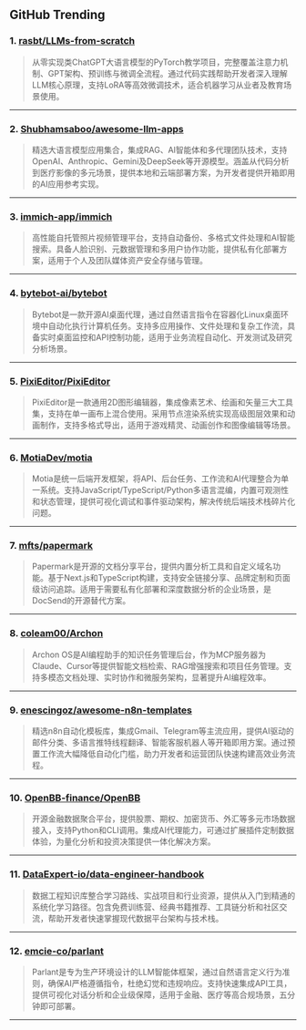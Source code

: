 ## GitHub Trending


### 1. [rasbt/LLMs-from-scratch](https://github.com/rasbt/LLMs-from-scratch)
> 从零实现类ChatGPT大语言模型的PyTorch教学项目，完整覆盖注意力机制、GPT架构、预训练与微调全流程。通过代码实践帮助开发者深入理解LLM核心原理，支持LoRA等高效微调技术，适合机器学习从业者及教育场景使用。
---

### 2. [Shubhamsaboo/awesome-llm-apps](https://github.com/Shubhamsaboo/awesome-llm-apps)
> 精选大语言模型应用集合，集成RAG、AI智能体和多代理团队技术，支持OpenAI、Anthropic、Gemini及DeepSeek等开源模型。涵盖从代码分析到医疗影像的多元场景，提供本地和云端部署方案，为开发者提供开箱即用的AI应用参考实现。
---

### 3. [immich-app/immich](https://github.com/immich-app/immich)
> 高性能自托管照片视频管理平台，支持自动备份、多格式文件处理和AI智能搜索。具备人脸识别、元数据管理和多用户协作功能，提供私有化部署方案，适用于个人及团队媒体资产安全存储与管理。
---

### 4. [bytebot-ai/bytebot](https://github.com/bytebot-ai/bytebot)
> Bytebot是一款开源AI桌面代理，通过自然语言指令在容器化Linux桌面环境中自动化执行计算机任务。支持多应用操作、文件处理和复杂工作流，具备实时桌面监控和API控制功能，适用于业务流程自动化、开发测试及研究分析场景。
---

### 5. [PixiEditor/PixiEditor](https://github.com/PixiEditor/PixiEditor)
> PixiEditor是一款通用2D图形编辑器，集成像素艺术、绘画和矢量三大工具集，支持在单一画布上混合使用。采用节点渲染系统实现高级图层效果和动画制作，支持多格式导出，适用于游戏精灵、动画创作和图像编辑等场景。
---

### 6. [MotiaDev/motia](https://github.com/MotiaDev/motia)
> Motia是统一后端开发框架，将API、后台任务、工作流和AI代理整合为单一系统。支持JavaScript/TypeScript/Python多语言混编，内置可观测性和状态管理，提供可视化调试和事件驱动架构，解决传统后端技术栈碎片化问题。
---

### 7. [mfts/papermark](https://github.com/mfts/papermark)
> Papermark是开源的文档分享平台，提供内置分析工具和自定义域名功能。基于Next.js和TypeScript构建，支持安全链接分享、品牌定制和页面级访问追踪。适用于需要私有化部署和深度数据分析的企业场景，是DocSend的开源替代方案。
---

### 8. [coleam00/Archon](https://github.com/coleam00/Archon)
> Archon OS是AI编程助手的知识任务管理后台，作为MCP服务器为Claude、Cursor等提供智能文档检索、RAG增强搜索和项目任务管理。支持多模态文档处理、实时协作和微服务架构，显著提升AI编程效率。
---

### 9. [enescingoz/awesome-n8n-templates](https://github.com/enescingoz/awesome-n8n-templates)
> 精选n8n自动化模板库，集成Gmail、Telegram等主流应用，提供AI驱动的邮件分类、多语言推特线程翻译、智能客服机器人等开箱即用方案。通过预置工作流大幅降低自动化门槛，助力开发者和运营团队快速构建高效业务流程。
---

### 10. [OpenBB-finance/OpenBB](https://github.com/OpenBB-finance/OpenBB)
> 开源金融数据聚合平台，提供股票、期权、加密货币、外汇等多元市场数据接入，支持Python和CLI调用。集成AI代理能力，可通过扩展插件定制数据体验，为量化分析和投资决策提供一体化解决方案。
---

### 11. [DataExpert-io/data-engineer-handbook](https://github.com/DataExpert-io/data-engineer-handbook)
> 数据工程知识库整合学习路线、实战项目和行业资源，提供从入门到精通的系统化学习路径。包含免费训练营、经典书籍推荐、工具链分析和社区交流，帮助开发者快速掌握现代数据平台架构与技术栈。
---

### 12. [emcie-co/parlant](https://github.com/emcie-co/parlant)
> Parlant是专为生产环境设计的LLM智能体框架，通过自然语言定义行为准则，确保AI严格遵循指令，杜绝幻觉和违规响应。支持快速集成API工具，提供可视化对话分析和企业级保障，适用于金融、医疗等高合规场景，五分钟即可部署。
---
